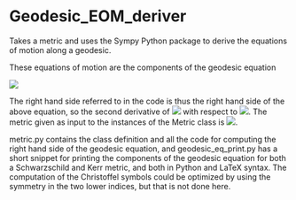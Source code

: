 # Geodesic_EOM_deriver
Takes a metric and uses the Sympy Python package to derive the equations of motion along a geodesic.

These equations of motion are the components of the geodesic equation

<img src="https://latex.codecogs.com/svg.image?\large%20\color{white}\frac{d^2x^\mu}{d\lambda^2}%20=%20-\Gamma^\mu_{\rho%20\sigma}%20\frac{dx^\rho}{d\lambda}%20\frac{dx^\sigma}{d\lambda}" />

The right hand side referred to in the code is thus the right hand side of the above equation, so the second derivative of <img src="https://latex.codecogs.com/svg.image?%20\color{white}x^\mu" /> with respect to <img src="https://latex.codecogs.com/svg.image?%20\color{white}\lambda" />. The metric given as input to the instances of the Metric class is <img src="https://latex.codecogs.com/svg.image?%20\color{white}g_{\mu%20\nu}" />.

metric.py contains the class definition and all the code for computing the right hand side of the geodesic equation, and geodesic_eq_print.py has a short snippet for printing the components of the geodesic equation for both a Schwarzschild and Kerr metric, and both in Python and LaTeX syntax. The computation of the Christoffel symbols could be optimized by using the symmetry in the two lower indices, but that is not done here. 
